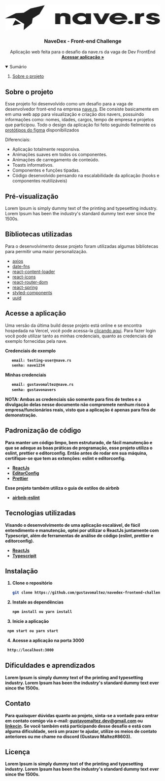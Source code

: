

<!-- PROJECT LOGO -->
<br />
<p align="center">
  <a href="https://nave.rs">
    <img src="docs/logo.svg" alt="Logo" width="100%" height="80">
  </a>

  <h3 align="center">NaveDex - Front-end Challenge</h3>

  <p align="center">
    Aplicação web feita para o desafio da nave.rs da vaga de Dev FrontEnd
    <br />
    <a href="/"><strong>Acessar aplicação »</strong></a>
    <br />
</p>

<!-- TABLE OF CONTENTS -->
<details open="open">
  <summary>Sumário</summary>
  <ol>
    <li><a href="#about">Sobre o projeto</a></li>
  </ol>
</details>


<!-- ABOUT THE PROJECT -->
## Sobre o projeto

Esse projeto foi desenvolvido como um desafio para a vaga de desenvolvedor front-end na empresa [nave.rs](https://nave.rs/). Ele consiste basicamente em em uma web app para visualização e criação dos navers, possuindo informações como: nomes, idades, cargos, tempo de empresa e projetos que participou. Todo o design da aplicação foi feito seguindo fielmente os [protótipos do figma](https://www.figma.com/file/II8UDFm2uJFZaD0FOPcinP/Teste-Fornt-End) disponibilizados

Diferenciais:
* Aplicação totalmente responsiva.
* Animações suaves em todos os componentes.
* Animações de carregamento de conteúdo.
* Toasts informativos.
* Componentes e funções tipadas.
* Código desenvolvido pensando na escalabilidade da aplicação (hooks e componentes reutilizáveis)

<!-- GIF VIDEO -->
## Pré-visualização
Lorem Ipsum is simply dummy text of the printing and typesetting industry. Lorem Ipsum has been the industry's standard dummy text ever since the 1500s.

## Bibliotecas utilizadas

Para o desenvolvimento desse projeto foram utilizadas algumas bibliotecas para permitir uma maior personalização.
* [axios](https://www.npmjs.com/package/axios)
* [date-fns](https://www.npmjs.com/package/date-fns)
* [react-content-loader](https://www.npmjs.com/package/react-content-loader)
* [react-icons](https://www.npmjs.com/package/react-icons)
* [react-router-dom](https://www.npmjs.com/package/react-router-dom)
* [react-spring](https://www.npmjs.com/package/react-spring)
* [styled-components](https://styled-components.com/)
* [uuid](https://www.npmjs.com/package/uuid)


<!-- GETTING STARTED -->
## Acesse a aplicação

Uma versão da última build desse projeto está online e se encontra hospedada na Vercel, você pode acessa-la [clicando aqui](https://github.com/gustavomaltez/). Para fazer login você pode utilizar tanto as minhas credenciais, quanto as credenciais de exemplo fornecidas pela nave.

<strong>Credenciais de exemplo<strong/>
```sh
   email: testing-user@nave.rs
   senha: nave1234
```

<strong>Minhas credenciais<strong/>
```sh
   email: gustavomaltez@nave.rs
   senha: gustavonavers
```

NOTA: Ambas as credenciais são somente para fins de testes e a divulgação delas nesse documento não compromete nenhum risco à empresa/funcionários reais, visto que a aplicação é apenas para fins de demonstração.

## Padronização de código

Para manter um código limpo, bem estruturado, de fácil manutenção e que se adeque as boas práticas de programação, esse projeto utiliza o eslint, prettier e editorconfig. Então antes de rodar em sua máquina, certifique-se que tem as extenções: eslint e editorconfig. 
* [ReactJs](https://eslint.org/)
* [EditorConfig](https://editorconfig.org/)
* [Prettier](https://prettier.io/)

Esse projeto também utiliza o guia de estilos do airbnb
* [airbnb-eslint](https://github.com/airbnb/javascript/tree/master/packages/eslint-config-airbnb)

## Tecnologias utilizadas

Visando o desenvolvimento de uma aplicação escalável, de fácil entendimento e manutenção, optei por utilizar o ReactJs juntamente com Typescript, além de ferramentas de análise de código (eslint, prettier e editorconfig).
* [ReactJs](https://pt-br.reactjs.org/)
* [Typescripit](https://www.typescriptlang.org/)

## Instalação

1. Clone o repositório
   ```sh
   git clone https://github.com/gustavomaltez/navedex-frontend-challenge/
   ```
2. Instale as dependências
   ```sh
   npm install ou yarn install
   ```
3. Inicie a aplicação
  ```sh
   npm start ou yarn start
   ```
4. Acesse a aplicação na porta 3000
  ```sh
   http://localhost:3000
   ```

<!-- CONTACT -->
## Dificuldades e aprendizados
Lorem Ipsum is simply dummy text of the printing and typesetting industry. Lorem Ipsum has been the industry's standard dummy text ever since the 1500s.

<!-- CONTACT -->
## Contato

Para quaisquer dúvidas quanto ao projeto, sinta-se a vontade para entrar em contato comigo via e-mail: gustavomaltez.dev@gmail.com ou [linkecin](https://www.linkedin.com/in/gustavommaltez/). Se você também está participando desse desafio e está com alguma dificuldade, será um prazer te ajudar, utilize os meios de contato anteriores ou me chame no discord (Gustavo Maltez#8603).

<!-- LICENSE -->
## Licença
Lorem Ipsum is simply dummy text of the printing and typesetting industry. Lorem Ipsum has been the industry's standard dummy text ever since the 1500s.


